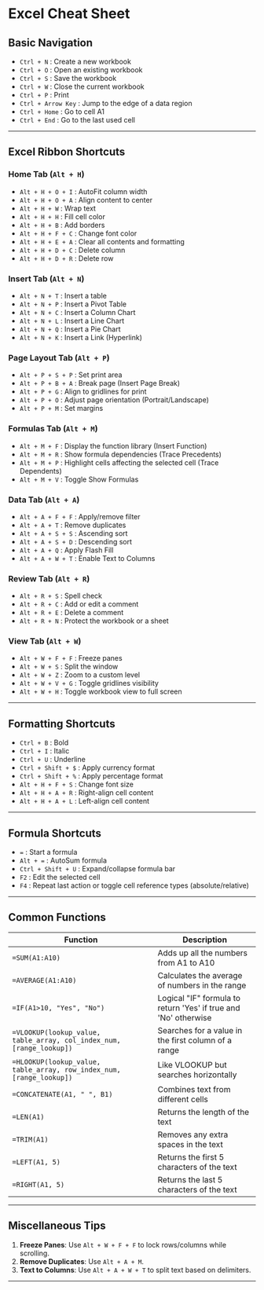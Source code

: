 # Excel Cheat Sheet

## Basic Navigation
- `Ctrl + N` : Create a new workbook  
- `Ctrl + O` : Open an existing workbook  
- `Ctrl + S` : Save the workbook  
- `Ctrl + W` : Close the current workbook  
- `Ctrl + P` : Print  
- `Ctrl + Arrow Key` : Jump to the edge of a data region  
- `Ctrl + Home` : Go to cell A1  
- `Ctrl + End` : Go to the last used cell  

---

## Excel Ribbon Shortcuts

### Home Tab (`Alt + H`)
- `Alt + H + O + I` : AutoFit column width  
- `Alt + H + O + A` : Align content to center  
- `Alt + H + W` : Wrap text  
- `Alt + H + H` : Fill cell color  
- `Alt + H + B` : Add borders  
- `Alt + H + F + C` : Change font color  
- `Alt + H + E + A` : Clear all contents and formatting  
- `Alt + H + D + C` : Delete column  
- `Alt + H + D + R` : Delete row  

### Insert Tab (`Alt + N`)
- `Alt + N + T` : Insert a table  
- `Alt + N + P` : Insert a Pivot Table  
- `Alt + N + C` : Insert a Column Chart  
- `Alt + N + L` : Insert a Line Chart  
- `Alt + N + Q` : Insert a Pie Chart  
- `Alt + N + K` : Insert a Link (Hyperlink)  

### Page Layout Tab (`Alt + P`)
- `Alt + P + S + P` : Set print area  
- `Alt + P + B + A` : Break page (Insert Page Break)  
- `Alt + P + G` : Align to gridlines for print  
- `Alt + P + O` : Adjust page orientation (Portrait/Landscape)  
- `Alt + P + M` : Set margins  

### Formulas Tab (`Alt + M`)
- `Alt + M + F` : Display the function library (Insert Function)  
- `Alt + M + R` : Show formula dependencies (Trace Precedents)  
- `Alt + M + P` : Highlight cells affecting the selected cell (Trace Dependents)  
- `Alt + M + V` : Toggle Show Formulas  

### Data Tab (`Alt + A`)
- `Alt + A + F + F` : Apply/remove filter  
- `Alt + A + T` : Remove duplicates  
- `Alt + A + S + S` : Ascending sort  
- `Alt + A + S + D` : Descending sort  
- `Alt + A + Q` : Apply Flash Fill  
- `Alt + A + W + T` : Enable Text to Columns  

### Review Tab (`Alt + R`)
- `Alt + R + S` : Spell check  
- `Alt + R + C` : Add or edit a comment  
- `Alt + R + E` : Delete a comment  
- `Alt + R + N` : Protect the workbook or a sheet  

### View Tab (`Alt + W`)
- `Alt + W + F + F` : Freeze panes  
- `Alt + W + S` : Split the window  
- `Alt + W + Z` : Zoom to a custom level  
- `Alt + W + V + G` : Toggle gridlines visibility  
- `Alt + W + H` : Toggle workbook view to full screen  

---

## Formatting Shortcuts
- `Ctrl + B` : Bold  
- `Ctrl + I` : Italic  
- `Ctrl + U` : Underline  
- `Ctrl + Shift + $` : Apply currency format  
- `Ctrl + Shift + %` : Apply percentage format  
- `Alt + H + F + S` : Change font size  
- `Alt + H + A + R` : Right-align cell content  
- `Alt + H + A + L` : Left-align cell content  

---

## Formula Shortcuts
- `=` : Start a formula  
- `Alt + =` : AutoSum formula  
- `Ctrl + Shift + U` : Expand/collapse formula bar  
- `F2` : Edit the selected cell  
- `F4` : Repeat last action or toggle cell reference types (absolute/relative)  

---

## Common Functions
| **Function**        | **Description**                                                                 |
|---------------------|--------------------------------------------------------------------------------|
| `=SUM(A1:A10)`      | Adds up all the numbers from A1 to A10                                         |
| `=AVERAGE(A1:A10)`  | Calculates the average of numbers in the range                                |
| `=IF(A1>10, "Yes", "No")` | Logical "IF" formula to return 'Yes' if true and 'No' otherwise           |
| `=VLOOKUP(lookup_value, table_array, col_index_num, [range_lookup])` | Searches for a value in the first column of a range |
| `=HLOOKUP(lookup_value, table_array, row_index_num, [range_lookup])` | Like VLOOKUP but searches horizontally              |
| `=CONCATENATE(A1, " ", B1)` | Combines text from different cells                                     |
| `=LEN(A1)`          | Returns the length of the text                                               |
| `=TRIM(A1)`         | Removes any extra spaces in the text                                         |
| `=LEFT(A1, 5)`      | Returns the first 5 characters of the text                                   |
| `=RIGHT(A1, 5)`     | Returns the last 5 characters of the text                                    |

---

## Miscellaneous Tips
1. **Freeze Panes**: Use `Alt + W + F + F` to lock rows/columns while scrolling.  
2. **Remove Duplicates**: Use `Alt + A + M`.  
3. **Text to Columns**: Use `Alt + A + W + T` to split text based on delimiters.  

---
